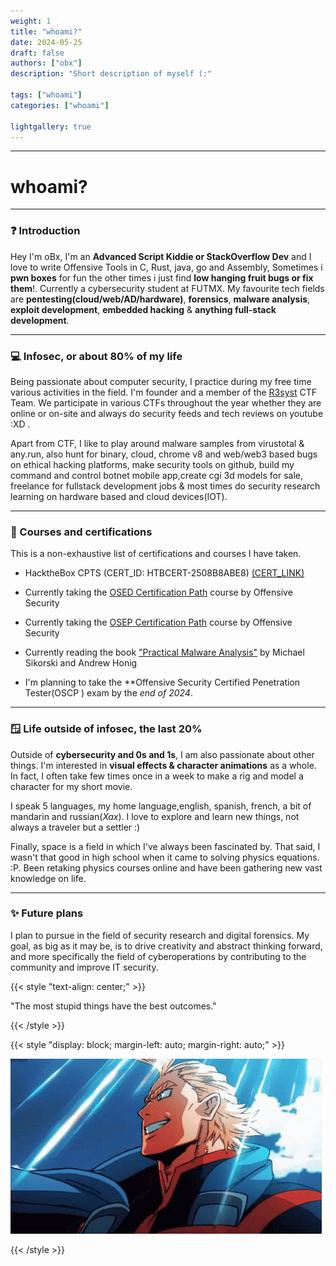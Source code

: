 ```yaml
---
weight: 1
title: "whoami?"
date: 2024-05-25
draft: false
authors: ["obx"]
description: "Short description of myself (:"

tags: ["whoami"]
categories: ["whoami"]

lightgallery: true
---
```


---
# whoami?


---

### ❓ Introduction
Hey I'm oBx, I'm an **Advanced Script Kiddie or StackOverflow Dev** and I love to write Offensive Tools in C, Rust, java, go and Assembly, Sometimes i **pwn boxes** for fun the other times i just find **low hanging fruit bugs or fix them**!. Currently a cybersecurity student at FUTMX. My favourite tech fields are **pentesting(cloud/web/AD/hardware)**, **forensics**, **malware analysis**, **exploit development**, **embedded hacking** & **anything full-stack development**.   

---

### 💻 Infosec, or about 80% of my life
Being passionate about computer security, I practice during my free time various activities in the field. I'm founder and a member of the [R3syst](https://ctftime.org/team/303681) CTF Team. We participate in various CTFs throughout the year whether they are online or on-site and always do security feeds and tech reviews on youtube :XD . 

Apart from CTF, I like to play around malware samples from virustotal & any.run, also hunt for binary, cloud, chrome v8 and web/web3 based bugs on ethical hacking platforms, make security tools on github, build my command and control botnet mobile app,create cgi 3d models for sale, freelance for fullstack development jobs & most times do security research learning on hardware based and cloud devices(IOT). 

---

### 🏅 Courses and certifications

This is a non-exhaustive list of certifications and courses I have taken.

- HacktheBox CPTS (CERT_ID: HTBCERT-2508B8ABE8) [(CERT_LINK)](https://www.hackthebox.com/certificates)

- Currently taking the [OSED Certification Path](https://zeyadazima.com/certificates/osedjg/) course by Offensive Security

- Currently taking the [OSEP Certification Path](https://help.offsec.com/hc/en-us/articles/360050293792-OSEP-Exam-Guide) course by Offensive Security


- Currently reading the book ["Practical Malware Analysis"](https://www.amazon.com/Practical-Malware-Analysis-Hands-Dissecting/dp/1593272901) by Michael Sikorski and Andrew Honig

-   I'm planning to take the **Offensive Security Certified Penetration Tester(OSCP
) exam by the *end of 2024*.

---

### 🪟 Life outside of infosec, the last 20%
Outside of **cybersecurity and 0s and 1s**, I am also passionate about other things. I'm interested in **visual effects & character animations** as a whole. In fact, I often take few times once in a week to make a rig and model a character for my short movie. 

I speak 5 languages, my home language,english, spanish, french, a bit of mandarin and russian(*Хах*). I love to explore and learn new things, not always a traveler but a settler :)

Finally, space is a field in which I've always been fascinated by. That said, I wasn't that good in high school when it came to solving physics equations. :P. Been retaking physics courses online and have been gathering new vast knowledge on life.

---

### ✨ Future plans
I plan to pursue in the field of security research and digital forensics. My goal, as big as it may be, is to drive creativity and abstract thinking forward, and more specifically the field of cyberoperations by contributing to the community and improve IT security. 

{{< style "text-align: center;" >}}

"The most stupid things have the best outcomes."

{{< /style >}}

{{< style "display: block; margin-left: auto; margin-right: auto;" >}}

![](all-might.gif)

{{< /style >}}


